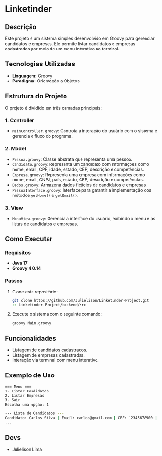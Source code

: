 # Linketinder

## Descrição
Este projeto é um sistema simples desenvolvido em Groovy para gerenciar candidatos e empresas. Ele permite listar candidatos e empresas cadastradas por meio de um menu interativo no terminal.

## Tecnologias Utilizadas
- **Linguagem:** Groovy
- **Paradigma:** Orientação a Objetos

## Estrutura do Projeto
O projeto é dividido em três camadas principais:

### 1. **Controller**
- `MainController.groovy`: Controla a interação do usuário com o sistema e gerencia o fluxo do programa.

### 2. **Model**
- `Pessoa.groovy`: Classe abstrata que representa uma pessoa.
- `Candidato.groovy`: Representa um candidato com informações como nome, email, CPF, idade, estado, CEP, descrição e competências.
- `Empresa.groovy`: Representa uma empresa com informações como nome, email, CNPJ, país, estado, CEP, descrição e competências.
- `Dados.groovy`: Armazena dados fictícios de candidatos e empresas.
- `PessoaInterface.groovy`: Interface para garantir a implementação dos métodos `getNome()` e `getEmail()`.

### 3. **View**
- `MenuView.groovy`: Gerencia a interface do usuário, exibindo o menu e as listas de candidatos e empresas.

## Como Executar
### Requisitos
- **Java 17**
- **Groovy 4.0.14**

### Passos
1. Clone este repositório:
   ```sh
   git clone https://github.com/Julielison/Linketinder-Project.git
   cd Linketinder-Project/backend/src
   ```
2. Execute o sistema com o seguinte comando:
   ```sh
   groovy Main.groovy
   ```

## Funcionalidades
- Listagem de candidatos cadastrados.
- Listagem de empresas cadastradas.
- Interação via terminal com menu interativo.

## Exemplo de Uso
```sh
=== Menu ===
1. Listar Candidatos
2. Listar Empresas
3. Sair
Escolha uma opção: 1

--- Lista de Candidatos ---
Candidato: Carlos Silva | Email: carlos@gmail.com | CPF: 12345678900 | Idade: 30 | Estado: SP | CEP: 01000-000 | Descrição: Desenvolvedor Full Stack | Competências: Java, Spring, Angular
...
```

## Devs
- Julielison Lima
